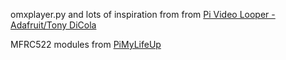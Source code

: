 omxplayer.py and lots of inspiration from from [Pi Video Looper - Adafruit/Tony DiCola](https://github.com/adafruit/pi_video_looper/)

MFRC522 modules from [PiMyLifeUp](https://github.com/pimylifeup/MFRC522-python)